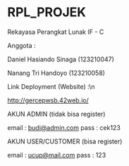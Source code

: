 # RPL_PROJEK
Rekayasa Perangkat Lunak IF - C

Anggota : 

Daniel Hasiando Sinaga (123210047)

Nanang Tri Handoyo (123210058)


Link Deployment (Website) :\n

http://gercepwsb.42web.io/


AKUN ADMIN (tidak bisa register)

email : budi@admin.com
pass : cek123


AKUN USER/CUSTOMER (bisa register)

email : ucup@mail.com
pass : 123
